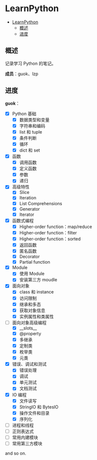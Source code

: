 # LearnPython

- [LearnPython](#learnpython)
  - [概述](#概述)
  - [进度](#进度)

## 概述

记录学习 Python 的笔记。

**成员**：guok、lzp

## 进度

**guok**：

- [x] Python 基础
  - [x] 数据类型和变量
  - [x] 字符串和编码
  - [x] list 和 tuple
  - [x] 条件判断
  - [x] 循环
  - [x] dict 和 set
- [x] 函数
  - [x] 调用函数
  - [x] 定义函数
  - [x] 参数
  - [x] 递归
- [x] 高级特性
  - [x] Slice
  - [x] Iteration
  - [x] List Comprehensions
  - [x] Generator
  - [x] Iterator
- [x] 函数式编程
  - [x] Higher-order function：map/reduce
  - [x] Higher-order function：filter
  - [x] Higher-order function：sorted
  - [x] 返回函数
  - [x] 匿名函数
  - [x] Decorator
  - [x] Partial function
- [x] Module
  - [x] 使用 Module
  - [x] 安装第三方 moudle
- [x] 面向对象
  - [x] class 和 instance
  - [x] 访问限制
  - [x] 继承和多态
  - [x] 获取对象信息
  - [x] 实例属性和类属性
- [ ] 面向对象高级编程
  - [x] \_\_slots\_\_
  - [x] @property
  - [x] 多继承
  - [x] 定制类
  - [x] 枚举类
  - [x] 元类
- [x] 错误、调试和测试
  - [x] 错误处理
  - [x] 调试
  - [x] 单元测试
  - [x] 文档测试
- [x] IO 编程
  - [x] 文件读写
  - [x] StringIO 和 BytesIO
  - [x] 操作文件和目录
  - [x] 序列化
- [ ] 进程和线程
- [ ] 正则表达式
- [ ] 常用内建模块
- [ ] 常用第三方模块

and so on.

